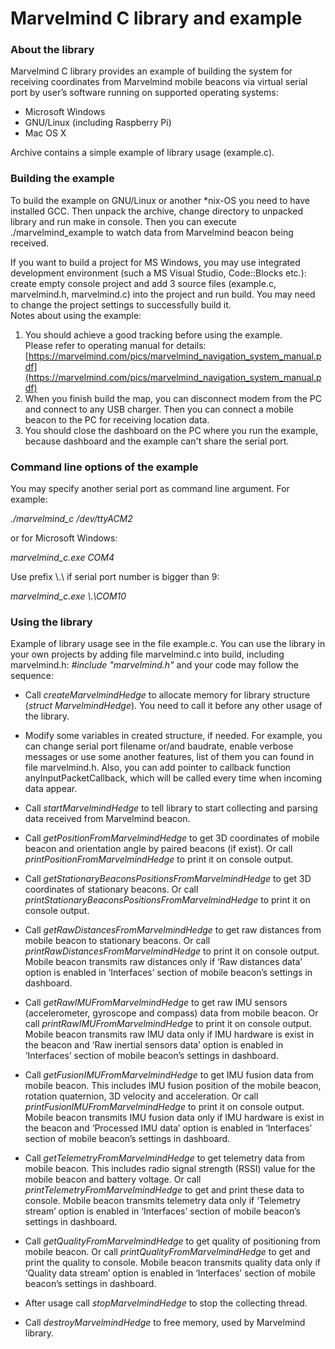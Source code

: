 # Marvelmind C library and example #

### About the library ###

Marvelmind C library provides an example of building the system for receiving coordinates from Marvelmind mobile beacons via virtual serial port by user’s software running on supported operating systems:

* Microsoft Windows
* GNU/Linux (including Raspberry Pi)
* Mac OS X

Archive contains a simple example of library usage (example.c).

### Building the example ###

To build the example on GNU/Linux or another *nix-OS you need to have installed GCC. Then unpack the archive, change directory to unpacked library and run make in console. Then you can execute ./marvelmind_example to watch data from Marvelmind beacon being received. 

If you want to build a project for MS Windows, you may use integrated development environment (such a MS Visual Studio, Code::Blocks etc.): create empty console project and add 3 source files (example.c, marvelmind.h, marvelmind.c) into the project and run build. You may need to change the project settings to successfully build it.
<br />
Notes about using the example: <br />
1. You should achieve a good tracking before using the example. <br />
Please refer to operating manual for details: [https://marvelmind.com/pics/marvelmind_navigation_system_manual.pdf](https://marvelmind.com/pics/marvelmind_navigation_system_manual.pdf) <br />
2. When you finish build the map, you can disconnect modem from the PC and connect to any USB charger. 
Then you can connect a mobile beacon to the PC for receiving location data. <br/>
3. You should close the dashboard on the PC where you run the example, because dashboard and the example can't share the serial port.

### Command line options of the example ###

You may specify another serial port as command line argument. For example:

 *./marvelmind_c /dev/ttyACM2*

or for Microsoft Windows:

 *marvelmind_c.exe COM4*

Use prefix \\.\ if serial port number is bigger than 9:

 *marvelmind_c.exe \\.\COM10*

### Using the library ###

Example of library usage see in the file example.c. You can use the library in your own projects by adding file marvelmind.c into build, including marvelmind.h:
 *#include "marvelmind.h"*
and your code may follow the sequence:

* Call *createMarvelmindHedge* to allocate memory for library structure (*struct MarvelmindHedge*). You need to call it before any other usage of the library.

* Modify some variables in created structure, if needed. For example, you can change serial port filename or/and baudrate, enable verbose messages or use some another features, list of them you can found in file marvelmind.h.
Also, you can add pointer to callback function anyInputPacketCallback, which will be called every time when incoming data appear.

* Call *startMarvelmindHedge* to tell library to start collecting and parsing data received from Marvelmind beacon.


* Call *getPositionFromMarvelmindHedge* to get 3D coordinates of mobile beacon and orientation angle by paired beacons (if exist). Or call *printPositionFromMarvelmindHedge* to print it on console output. 

* Call *getStationaryBeaconsPositionsFromMarvelmindHedge* to get 3D coordinates of stationary beacons. Or call *printStationaryBeaconsPositionsFromMarvelmindHedge* to print it on console output. 

* Call *getRawDistancesFromMarvelmindHedge* to get raw distances from mobile beacon to stationary beacons. Or call *printRawDistancesFromMarvelmindHedge* to print it on console output. 
Mobile beacon transmits raw distances only if ‘Raw distances data’ option is enabled in ‘Interfaces’ section of mobile beacon’s settings in dashboard.

* Call *getRawIMUFromMarvelmindHedge* to get raw IMU sensors (accelerometer, gyroscope and compass) data from mobile beacon. Or call *printRawIMUFromMarvelmindHedge* to print it on console output. 
Mobile beacon transmits raw IMU data only if IMU hardware is exist in the beacon and ‘Raw inertial sensors data’ option is enabled in ‘Interfaces’ section of mobile beacon’s settings in dashboard.

* Call *getFusionIMUFromMarvelmindHedge* to get IMU fusion data from mobile beacon. This includes IMU fusion position of the mobile beacon, rotation quaternion, 3D velocity and acceleration. Or call *printFusionIMUFromMarvelmindHedge* to print it on console output. 
Mobile beacon transmits IMU fusion data only if IMU hardware is exist in the beacon and ‘Processed IMU data’ option is enabled in ‘Interfaces’ section of mobile beacon’s settings in dashboard.

* Call *getTelemetryFromMarvelmindHedge* to get telemetry data from mobile beacon. This includes radio signal strength (RSSI) value for the mobile beacon and battery voltage. Or call *printTelemetryFromMarvelmindHedge* to get and print these data to console. 
Mobile beacon transmits telemetry data only if ‘Telemetry stream’ option is enabled in ‘Interfaces’ section of mobile beacon’s settings in dashboard.
* Call *getQualityFromMarvelmindHedge* to get quality of positioning from mobile beacon. Or call *printQualityFromMarvelmindHedge* to get and print the quality to console. 
Mobile beacon transmits quality data only if ‘Quality data stream’ option is enabled in ‘Interfaces’ section of mobile beacon’s settings in dashboard.


* After usage call *stopMarvelmindHedge* to stop the collecting thread.

* Call *destroyMarvelmindHedge* to free memory, used by Marvelmind library.

